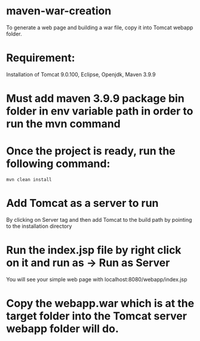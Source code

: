 # maven-war-creation
To generate a web page and building a war file, copy it into Tomcat webapp folder.
# Requirement:
Installation of Tomcat 9.0.100, Eclipse, Openjdk, Maven 3.9.9
# Must add maven 3.9.9 package bin folder in env variable path in order to run the mvn command
# Once the project is ready, run the following command:
```
mvn clean install
```
# Add Tomcat as a server to run
By clicking on Server tag and then add Tomcat to the build path by pointing to the installation directory
# Run the index.jsp file by right click on it and run as -> Run as Server
You will see your simple web page with localhost:8080/webapp/index.jsp
# Copy the webapp.war which is at the target folder into the Tomcat server webapp folder will do. 



